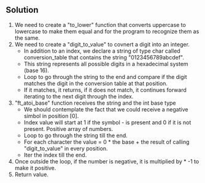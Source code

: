 ##  Solution

1. We need to create a "to_lower" function that converts uppercase to lowercase to make them equal and for the program to recognize them as the same.
2. We need to create a "digit_to_value" to covnert a digit into an integer.
   - In addition to an index, we declare a string of type char called conversion_table that contains the string "0123456789abcdef". 
   - This string represents all possible digits in a hexadecimal system (base 16).
   - Loop to go through the string to the end and compare if the digit matches the digit in the conversion table at that position. 
   - If it matches, it returns, if it does not match, it continues forward iterating to the next digit through the index.
3. "ft_atoi_base" function receives the string and the int base type
   - We should contemplate the fact that we could receive a negative simbol in position [0].
   - Index value will start at 1 if the symbol - is present and 0 if it is not present. Positive array of numbers.
   - Loop to go through the string till the end. 
   - For each character the value = 0 * the base + the result of calling "digit_to_value" in every position.
   - Iter the index till the end.
4. Once outside the loop, if the number is negative, it is multiplied by * -1 to make it positive. 
5. Return value.

